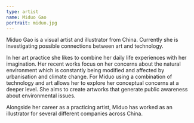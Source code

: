 ```yaml
---
type: artist
name: Miduo Gao
portrait: miduo.jpg
---
```


Miduo Gao is a visual artist and illustrator from China. Currently she is investigating possible connections between art and technology.
 
In her art practice she likes to combine her daily life experiences with her imagination. Her recent works focus on her concerns about the natural environment which is constantly being modified and affected by urbanisation and climate change. For Miduo using a combination of technology and art allows her to explore her conceptual concerns at a deeper level. She aims to create artworks that generate public awareness about environmental issues.
 
Alongside her career as a practicing artist, Miduo has worked as an illustrator for several different companies across China.
